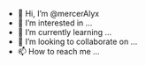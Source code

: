 - 👋 Hi, I’m @mercerAlyx
- 👀 I’m interested in ...
- 🌱 I’m currently learning ...
- 💞️ I’m looking to collaborate on ...
- 📫 How to reach me ...

<!---
mercerAlyx/mercerAlyx is a ✨ special ✨ repository because its `README.md` (this file) appears on your GitHub profile.
You can click the Preview link to take a look at your changes.
--->
